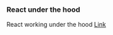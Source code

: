 ### React under the hood

React working under the hood [Link](https://app.eraser.io/workspace/zz6uyMHtBfPf9rzyzplH)
